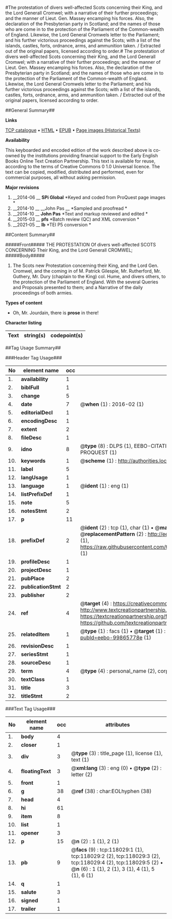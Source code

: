 #The protestation of divers well-affected Scots concerning their King, and the Lord Generall Cromwel; with a narrative of their further proceedings; and the manner of Lieut. Gen. Massey encamping his forces. Also, the declaration of the Presbyterian party in Scotland; and the names of those who are come in to the protection of the Parliament of the Common-wealth of England. Likewise, the Lord General Cromwels letter to the Parliament; and his further victorious proceedings against the Scots; with a list of the islands, castles, forts, ordnance, arms, and ammunition taken. / Extracted out of the original papers, licensed according to order.#
The protestation of divers well-affected Scots concerning their King, and the Lord Generall Cromwel; with a narrative of their further proceedings; and the manner of Lieut. Gen. Massey encamping his forces. Also, the declaration of the Presbyterian party in Scotland; and the names of those who are come in to the protection of the Parliament of the Common-wealth of England. Likewise, the Lord General Cromwels letter to the Parliament; and his further victorious proceedings against the Scots; with a list of the islands, castles, forts, ordnance, arms, and ammunition taken. / Extracted out of the original papers, licensed according to order.

##General Summary##

**Links**

[TCP catalogue](http://www.ota.ox.ac.uk/tcp/)  • 
[HTML](http://tei.it.ox.ac.uk/tcp/Texts-HTML/free/A91/A91125.html)  • 
[EPUB](http://tei.it.ox.ac.uk/tcp/Texts-EPUB/free/A91/A91125.epub) • 
[Page images (Historical Texts)](https://historicaltexts.jisc.ac.uk/eebo-99865778e)

**Availability**

This keyboarded and encoded edition of the work described above is co-owned by the
    institutions providing financial support to the Early English Books Online Text Creation
    Partnership. This text is available for reuse, according to the terms of  Creative Commons 0 1.0 Universal
    licence. The text can be copied, modified, distributed and performed, even for commercial
    purposes, all without asking permission.

**Major revisions**

1. __2014-06 __ __SPi Global__ *Keyed and coded from ProQuest page images *
1. __2014-10 __ __John Pas __ *Sampled and proofread *
1. __2014-10 __ __John Pas__ *Text and markup reviewed and edited *
1. __2015-03 __ __pfs__ *Batch review (QC) and XML conversion *
1. __2021-05 __ __lb__ *TEI P5 conversion *

##Content Summary##

#####Front#####
THE PROTESTATION Of divers well-affected SCOTS CONCERNING Their King, and the Lord Generall CROMWEL;
#####Body#####

1. The Scots new Protestation concerning their King, and the Lord Gen. Cromwel, and the coming in of M. Patrick Gilespie, Mr. Rutherford, Mr. Guthery, Mr. Dury (chaplain to the King) col. Hume, and divers others, to the protection of the Parliament of England. With the several Queries and Proposals presented to them; and a Narrative of the daily proceedings of both armies.

**Types of content**

  * Oh, Mr. Jourdain, there is **prose** in there!

**Character listing**


|Text|string(s)|codepoint(s)|
|---|---|---|

##Tag Usage Summary##

###Header Tag Usage###

|No|element name|occ|attributes|
|---|---|---|---|
|1.|__availability__|1||
|2.|__biblFull__|1||
|3.|__change__|5||
|4.|__date__|7| @__when__ (1) : 2016-02 (1)|
|5.|__editorialDecl__|1||
|6.|__encodingDesc__|1||
|7.|__extent__|2||
|8.|__fileDesc__|1||
|9.|__idno__|8| @__type__ (8) : DLPS (1), EEBO-CITATION (1), VID (1), EEBO-PROQUEST (1), STC (3), PROQUEST (1)|
|10.|__keywords__|1| @__scheme__ (1) : http://authorities.loc.gov/ (1)|
|11.|__label__|5||
|12.|__langUsage__|1||
|13.|__language__|1| @__ident__ (1) : eng (1)|
|14.|__listPrefixDef__|1||
|15.|__note__|5||
|16.|__notesStmt__|2||
|17.|__p__|11||
|18.|__prefixDef__|2| @__ident__ (2) : tcp (1), char (1)  •  @__matchPattern__ (2) : ([0-9\-]+):([0-9IVX]+) (1), (.+) (1)  •  @__replacementPattern__ (2) : http://eebo.chadwyck.com/downloadtiff?vid=$1&page=$2 (1), https://raw.githubusercontent.com/textcreationpartnership/Texts/master/tcpchars.xml#$1 (1)|
|19.|__profileDesc__|1||
|20.|__projectDesc__|1||
|21.|__pubPlace__|2||
|22.|__publicationStmt__|2||
|23.|__publisher__|2||
|24.|__ref__|4| @__target__ (4) : https://creativecommons.org/publicdomain/zero/1.0/ (1), http://www.textcreationpartnership.org/docs/. (1), https://textcreationpartnership.org/faq/#faq05 (1), https://github.com/textcreationpartnership (1)|
|25.|__relatedItem__|1| @__type__ (1) : facs (1)  •  @__target__ (1) : https://data.historicaltexts.jisc.ac.uk/view?pubId=eebo-99865778e (1)|
|26.|__revisionDesc__|1||
|27.|__seriesStmt__|1||
|28.|__sourceDesc__|1||
|29.|__term__|4| @__type__ (4) : personal_name (2), corporate_name (1), geographic_name (1)|
|30.|__textClass__|1||
|31.|__title__|3||
|32.|__titleStmt__|2||


###Text Tag Usage###

|No|element name|occ|attributes|
|---|---|---|---|
|1.|__body__|4||
|2.|__closer__|1||
|3.|__div__|3| @__type__ (3) : title_page (1), license (1), text (1)|
|4.|__floatingText__|3| @__xml:lang__ (3) : eng (0)  •  @__type__ (2) : letter (2)|
|5.|__front__|1||
|6.|__g__|38| @__ref__ (38) : char:EOLhyphen (38)|
|7.|__head__|4||
|8.|__hi__|61||
|9.|__item__|8||
|10.|__list__|1||
|11.|__opener__|3||
|12.|__p__|15| @__n__ (2) : 1 (1), 2 (1)|
|13.|__pb__|9| @__facs__ (9) : tcp:118029:1 (1), tcp:118029:2 (2), tcp:118029:3 (2), tcp:118029:4 (2), tcp:118029:5 (2)  •  @__n__ (6) : 1 (1), 2 (1), 3 (1), 4 (1), 5 (1), 6 (1)|
|14.|__q__|1||
|15.|__salute__|3||
|16.|__signed__|1||
|17.|__trailer__|1||
